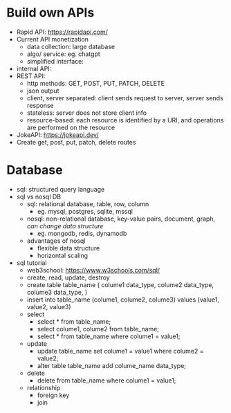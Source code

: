 # Build own APIs
- Rapid API: https://rapidapi.com/
- Current API monetization
    - data collection: large database
    - algo/ service: eg. chatgpt
    - simplified interface: 
- internal API: 
- REST API: 
    - http methods: GET, POST, PUT, PATCH, DELETE
    - json output
    - client, server separated: client sends request to server, server sends response
    - stateless: server does not store client info
    - resource-based: each resource is identified by a URI, and operations are performed on the resource
- JokeAPI: https://jokeapi.dev/
- Create get, post, put, patch, delete routes

# Database
- sql: structured query language
- sql vs nosql DB
    - sql: relational database, table, row, column
        - eg. mysql, postgres, sqlite, mssql
    - nosql: non-relational database, key-value pairs, document, graph, *can change data structure*
        - eg. mongodb, redis, dynamodb
    - advantages of nosql
        - flexible data structure
        - horizontal scaling
- sql tutorial
    - web3school: https://www.w3schools.com/sql/
    - create, read, update, destroy
    - create table table_name (
        colume1 data_type,
        colume2 data_type,
        colume3 data_type,
    )
    - insert into table_name (colume1, colume2, colume3) values (value1, value2, value3)
    - select
        - select * from table_name;
        - select colume1, colume2 from table_name;
        - select * from table_name where colume1 = value1;
    - update
        - update table_name set colume1 = value1 where colume2 = value2;
        - alter table table_name add colume_name data_type;
    - delete
        - delete from table_name where colume1 = value1;
    - relationship
        - foreign key
        - join